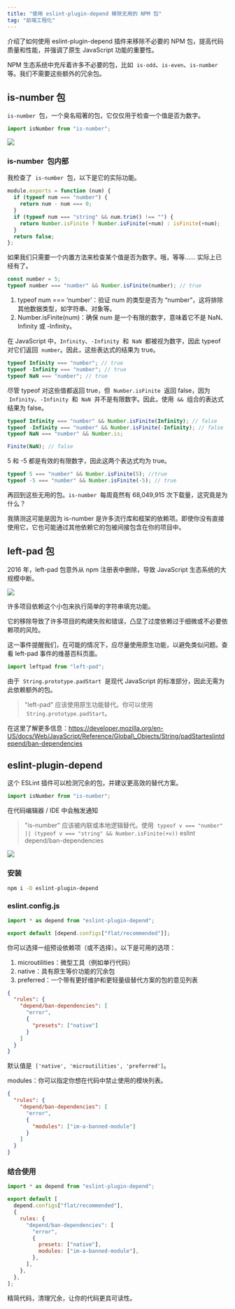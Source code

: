 ```yaml
---
title: "使用 eslint-plugin-depend 移除无用的 NPM 包"
tag: "前端工程化"
---
```


介绍了如何使用 eslint-plugin-depend 插件来移除不必要的 NPM 包，提高代码质量和性能，并强调了原生 JavaScript 功能的重要性。

NPM 生态系统中充斥着许多不必要的包，比如  `is-odd`、`is-even`、`is-number`  等。我们不需要这些额外的冗余包。

## is-number 包

`is-number`  包，一个臭名昭著的包，它仅仅用于检查一个值是否为数字。

```js
import isNumber from "is-number";
```

<img src="../imgs/65/01.webp" />

### is-number  包内部

我检查了  `is-number`  包，以下是它的实际功能。

```js
module.exports = function (num) {
  if (typeof num === "number") {
    return num - num === 0;
  }
  if (typeof num === "string" && num.trim() !== "") {
    return Number.isFinite ? Number.isFinite(+num) : isFinite(+num);
  }
  return false;
};
```

如果我们只需要一个内置方法来检查某个值是否为数字。哦，等等…… 实际上已经有了。

```js
const number = 5;
typeof number === "number" && Number.isFinite(number); // true
```

1. typeof num === ‘number’：验证 num 的类型是否为 “number”，这将排除其他数据类型，如字符串、对象等。
2. Number.isFinite(num)：确保 num 是一个有限的数字，意味着它不是 NaN、Infinity 或 -Infinity。

在 JavaScript 中，`Infinity`、`-Infinity`  和  `NaN`  都被视为数字，因此 typeof 对它们返回  `number`。因此，这些表达式的结果为 true。

```js
typeof Infinity === "number"; // true
typeof -Infinity === "number"; // true
typeof NaN === "number"; // true
```

尽管 typeof 对这些值都返回 true，但  `Number.isFinite`  返回 false，因为  `Infinity`、`-Infinity`  和  `NaN`  并不是有限数字。因此，使用  `&&`  组合的表达式结果为 false。

```js
typeof Infinity === "number" && Number.isFinite(Infinity); // false
typeof -Infinity === "number" && Number.isFinite(-Infinity); // false
typeof NaN === "number" && Number.is;

Finite(NaN); // false
```

5 和 -5 都是有效的有限数字，因此这两个表达式均为 true。

```js
typeof 5 === "number" && Number.isFinite(5); //true
typeof -5 === "number" && Number.isFinite(-5); // true
```

再回到这些无用的包。`is-number`  每周竟然有 68,049,915 次下载量，这究竟是为什么？

我猜测这可能是因为 is-number 是许多流行库和框架的依赖项。即使你没有直接使用它，它也可能通过其他依赖它的包被间接包含在你的项目中。

## left-pad 包

2016 年，left-pad 包意外从 npm 注册表中删除，导致 JavaScript 生态系统的大规模中断。

<img src="../imgs/65/02.webp" />

许多项目依赖这个小包来执行简单的字符串填充功能。

它的移除导致了许多项目的构建失败和错误，凸显了过度依赖过于细微或不必要依赖项的风险。

这一事件提醒我们，在可能的情况下，应尽量使用原生功能，以避免类似问题。查看 left-pad 事件的维基百科页面。

```js
import leftpad from "left-pad";
```

由于  `String.prototype.padStart`  是现代 JavaScript 的标准部分，因此无需为此依赖额外的包。

> "left-pad" 应该使用原生功能替代。你可以使用  `String.prototype.padStart`。

在这里了解更多信息：https://developer.mozilla.org/en-US/docs/Web/JavaScript/Reference/Global\_Objects/String/padStarteslintdepend/ban-dependencies

## eslint-plugin-depend

这个 ESLint 插件可以检测冗余的包，并建议更高效的替代方案。

```js
import isNumber from "is-number";
```

在代码编辑器 / IDE 中会触发通知

> "is-number" 应该被内联或本地逻辑替代。使用  `typeof v === "number" || (typeof v === "string" && Number.isFinite(+v))` eslint depend/ban-dependencies

<img src="../imgs/65/03.webp" />

### 安装

```sh
npm i -D eslint-plugin-depend
```

### eslint.config.js

```js
import * as depend from "eslint-plugin-depend";

export default [depend.configs["flat/recommended"]];
```

你可以选择一组预设依赖项（或不选择）。以下是可用的选项：

1. microutilities：微型工具（例如单行代码）
2. native：具有原生等价功能的冗余包
3. preferred：一个带有更好维护和更轻量级替代方案的包的意见列表

```json
{
  "rules": {
    "depend/ban-dependencies": [
      "error",
      {
        "presets": ["native"]
      }
    ]
  }
}
```

默认值是  `['native', 'microutilities', 'preferred']`。

modules：你可以指定你想在代码中禁止使用的模块列表。

```json
{
  "rules": {
    "depend/ban-dependencies": [
      "error",
      {
        "modules": ["im-a-banned-module"]
      }
    ]
  }
}
```

### 结合使用

```js
import * as depend from "eslint-plugin-depend";

export default [
  depend.configs["flat/recommended"],
  {
    rules: {
      "depend/ban-dependencies": [
        "error",
        {
          presets: ["native"],
          modules: ["im-a-banned-module"],
        },
      ],
    },
  },
];
```

精简代码，清理冗余，让你的代码更具可读性。
